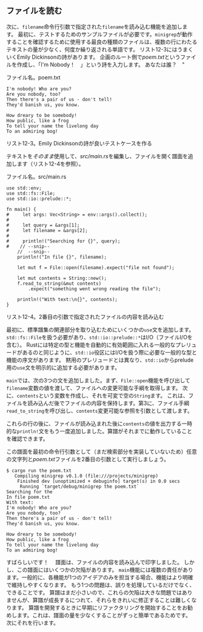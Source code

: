 ## ファイルを読む

次に、`filename`命令行引数で指定された`filename`を読み込む機能を追加します。
最初に、テストするためのサンプルファイルが必要です。`minigrep`が動作することを確認するために使用する最良の種類のファイルは、複数の行にわたるテキストの量が少なく、何度か繰り返される単語です。
リスト12-3にはうまくいくEmily Dickinsonの詩があります。
企画のルート側で*poem.txt*というファイルを作成し、「I'm Nobody！　」という詩を入力します。
あなたは誰？　"

<span class="filename">ファイル名。poem.txt</span>

```text
I'm nobody! Who are you?
Are you nobody, too?
Then there's a pair of us - don't tell!
They'd banish us, you know.

How dreary to be somebody!
How public, like a frog
To tell your name the livelong day
To an admiring bog!
```

<span class="caption">リスト12-3。Emily Dickinsonの詩が良いテストケースを作る</span>

テキストを*そのまま*使用して、*src/main.rs*を編集し、ファイルを開く譜面を追加します（リスト12-4を参照）。

<span class="filename">ファイル名。src/main.rs</span>

```rust,should_panic
use std::env;
use std::fs::File;
use std::io::prelude::*;

fn main() {
#     let args: Vec<String> = env::args().collect();
#
#     let query = &args[1];
#     let filename = &args[2];
#
#     println!("Searching for {}", query);
#    // --snip--
    //  --snip--
    println!("In file {}", filename);

    let mut f = File::open(filename).expect("file not found");

    let mut contents = String::new();
    f.read_to_string(&mut contents)
        .expect("something went wrong reading the file");

    println!("With text:\n{}", contents);
}
```

<span class="caption">リスト12-4。2番目の引数で指定されたファイルの内容を読み込む</span>

最初に、標準譜集の関連部分を取り込むためにいくつかの`use`文を追加します。 `std::fs::File`を扱う必要があり、`std::io::prelude::*`はI/O（ファイルI/Oを含む）。
Rustには特定の型と機能を自動的に有効範囲に入れる一般的なプレリュードがあるのと同じように、`std::io`役区にはI/Oを扱う際に必要な一般的な型と機能の序文があります。
黙用のプレリュードとは異なり、`std::io`からprelude用の`use`文を明示的に追加する必要があります。

`main`では、次の3つの文を追加しました。まず、`File::open`機能を呼び出して`filename`変数の値を渡して、ファイルへの変更可能な手綱を取得します。
次に、`contents`という変数を作成し、それを可変で空の`String`ます。
これは、ファイルを読み込んだ後でファイルの内容を保持します。第3に、ファイル手綱`read_to_string`を呼び出し、`contents`変更可能な参照を引数として渡します。

これらの行の後に、ファイルが読み込まれた後に`contents`の値を出力する一時的な`println!`文をもう一度追加しました。算譜がそれまでに動作していることを確認できます。

この譜面を最初の命令行引数として（まだ検索部分を実装していないため）任意の文字列と*poem.txt*ファイルを2番目の引数として実行しましょう。

```text
$ cargo run the poem.txt
   Compiling minigrep v0.1.0 (file:///projects/minigrep)
    Finished dev [unoptimized + debuginfo] target(s) in 0.0 secs
     Running `target/debug/minigrep the poem.txt`
Searching for the
In file poem.txt
With text:
I'm nobody! Who are you?
Are you nobody, too?
Then there's a pair of us - don't tell!
They'd banish us, you know.

How dreary to be somebody!
How public, like a frog
To tell your name the livelong day
To an admiring bog!
```

すばらしいです！　
譜面は、ファイルの内容を読み込んで印字しました。
しかし、この譜面にはいくつかの欠陥があります。
`main`機能には複数の責任があります。一般的に、各機能が1つのアイデアのみを担当する場合、機能はより明確で維持しやすくなります。
もう1つの問題は、誤りを処理しているだけでなく、できることです。
算譜はまだ小さいので、これらの欠陥は大きな問題ではありませんが、算譜が成長するにつれて、それらをきれいに修正することは難しくなります。
算譜を開発するときに早期にリファクタリングを開始することをお勧めします。これは、譜面の量を少なくすることがずっと簡単であるためです。
次にそれを行います。
